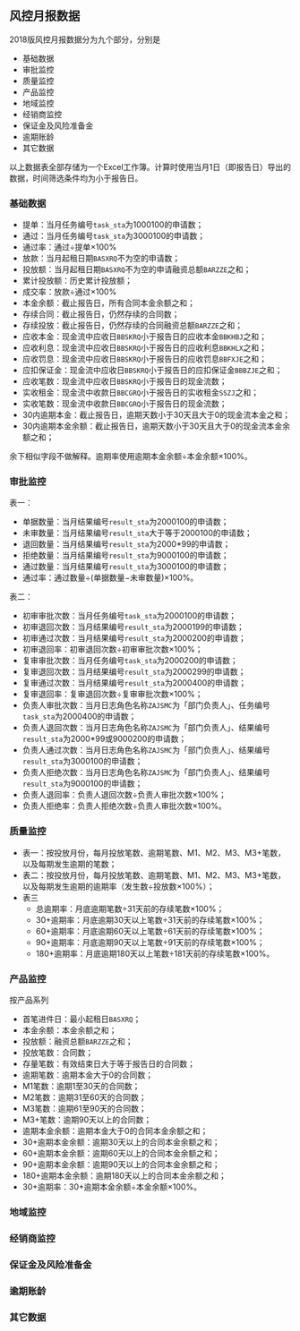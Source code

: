 ## 风控月报数据

2018版风控月报数据分为九个部分，分别是

- 基础数据
- 审批监控
- 质量监控
- 产品监控
- 地域监控
- 经销商监控
- 保证金及风险准备金
- 逾期账龄
- 其它数据

以上数据表全部存储为一个Excel工作簿。计算时使用当月1日（即报告日）导出的数据，时间筛选条件均为小于报告日。

### 基础数据

- 提单：当月任务编号``task_sta``为1000100的申请数；
- 通过：当月任务编号``task_sta``为3000100的申请数；
- 通过率：通过÷提单×100%
- 放款：当月起租日期``BASXRQ``不为空的申请数；
- 投放额：当月起租日期``BASXRQ``不为空的申请融资总额``BARZZE``之和；
- 累计投放额：历史累计投放额；
- 成交率：放款÷通过×100%
- 本金余额：截止报告日，所有合同本金余额之和；
- 存续合同：截止报告日，仍然存续的合同数；
- 存续投放：截止报告日，仍然存续的合同融资总额``BARZZE``之和；
- 应收本金：现金流中应收日``BBSKRQ``小于报告日的应收本金``BBKHBJ``之和；
- 应收利息：现金流中应收日``BBSKRQ``小于报告日的应收利息``BBKHLX``之和；
- 应收罚息：现金流中应收日``BBSKRQ``小于报告日的应收罚息``BBFXJE``之和；
- 应扣保证金：现金流中应收日``BBSKRQ``小于报告日的应扣保证金``BBBZJE``之和；
- 应收笔数：现金流中应收日``BBSKRQ``小于报告日的现金流数；
- 实收租金：现金流中收款日``BBCGRQ``小于报告日的实收租金``SSZJ``之和；
- 实收笔数：现金流中收款日``BBCGRQ``小于报告日的现金流数；
- 30内逾期本金：截止报告日，逾期天数小于30天且大于0的现金流本金之和；
- 30内逾期本金余额：截止报告日，逾期天数小于30天且大于0的现金流本金余额之和；

余下相似字段不做解释。逾期率使用逾期本金余额÷本金余额×100%。

### 审批监控

表一：

- 单据数量：当月结果编号``result_sta``为2000100的申请数；
- 未审数量：当月结果编号``result_sta``大于等于2000100的申请数；
- 退回数量：当月结果编号``result_sta``为2000*99的申请数；
- 拒绝数量：当月结果编号``result_sta``为9000100的申请数；
- 通过数量：当月结果编号``result_sta``为3000100的申请数；
- 通过率：通过数量÷(单据数量−未审数量)×100%。

表二：

- 初审审批次数：当月任务编号``task_sta``为2000100的申请数；
- 初审退回次数：当月结果编号``result_sta``为2000199的申请数；
- 初审通过次数：当月结果编号``result_sta``为2000200的申请数；
- 初审退回率：初审退回次数÷初审审批次数×100%；
- 复审审批次数：当月任务编号``task_sta``为2000200的申请数；
- 复审退回次数：当月结果编号``result_sta``为2000299的申请数；
- 复审通过次数：当月结果编号``result_sta``为2000400的申请数；
- 复审退回率：复审退回次数÷复审审批次数×100%；
- 负责人审批次数：当月日志角色名称``ZAJSMC``为「部门负责人」、任务编号``task_sta``为2000400的申请数；
- 负责人退回次数：当月日志角色名称``ZAJSMC``为「部门负责人」、结果编号``result_sta``为2000*99或9000200的申请数；
- 负责人通过次数：当月日志角色名称``ZAJSMC``为「部门负责人」、结果编号``result_sta``为3000100的申请数；
- 负责人拒绝次数：当月日志角色名称``ZAJSMC``为「部门负责人」、结果编号``result_sta``为9000100的申请数；
- 负责人退回率：负责人退回次数÷负责人审批次数×100%；
- 负责人拒绝率：负责人拒绝次数÷负责人审批次数×100%。

### 质量监控

- 表一：按投放月份，每月投放笔数、逾期笔数、M1、M2、M3、M3+笔数，以及每期发生逾期的笔数；
- 表二：按投放月份，每月投放笔数、逾期笔数、M1、M2、M3、M3+笔数，以及每期发生逾期的逾期率（发生数÷投放数×100%）；
- 表三
    - 总逾期率：月底逾期笔数÷31天前的存续笔数×100%；
    - 30+逾期率：月底逾期30天以上笔数÷31天前的存续笔数×100%；
    - 60+逾期率：月底逾期60天以上笔数÷61天前的存续笔数×100%；
    - 90+逾期率：月底逾期90天以上笔数÷91天前的存续笔数×100%；
    - 180+逾期率：月底逾期180天以上笔数÷181天前的存续笔数×100%。

### 产品监控

按产品系列

- 首笔进件日：最小起租日``BASXRQ``；
- 本金余额：本金余额之和；
- 投放额：融资总额``BARZZE``之和；
- 投放笔数：合同数；
- 存量笔数：有效结束日大于等于报告日的合同数；
- 逾期笔数：逾期本金大于0的合同数；
- M1笔数：逾期1至30天的合同数；
- M2笔数：逾期31至60天的合同数；
- M3笔数：逾期61至90天的合同数；
- M3+笔数：逾期90天以上的合同数；
- 逾期本金余额：逾期本金大于0的合同本金余额之和；
- 30+逾期本金余额：逾期30天以上的合同本金余额之和；
- 60+逾期本金余额：逾期60天以上的合同本金余额之和；
- 90+逾期本金余额：逾期90天以上的合同本金余额之和；
- 180+逾期本金余额：逾期180天以上的合同本金余额之和；
- 30+逾期率：30+逾期本金余额÷本金余额×100%。

### 地域监控
### 经销商监控
### 保证金及风险准备金
### 逾期账龄
### 其它数据
